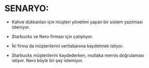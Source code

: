 # SENARYO:

- Kahve dükkanları için müşteri yönetimi yapan bir sistem yazılması isteniyor.

- Starbucks ve Nero firması için çalışılıyor.

- İki firma da müşterilerini veritabanına kaydetmek istiyor.

- Starbucks müşterilerini kaydederken, mutlaka mernis doğrulaması istiyor. Nero böyle bir şey istemiyor.
